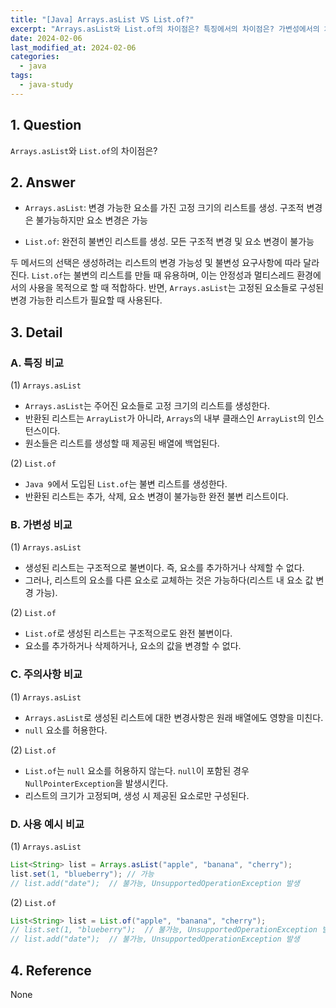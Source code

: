 ```yaml
---
title: "[Java] Arrays.asList VS List.of?"
excerpt: "Arrays.asList와 List.of의 차이점은? 특징에서의 차이점은? 가변성에서의 차이점은? 주의사항에서의 차이점은? 사용 예시에서의 차이점은?"
date: 2024-02-06
last_modified_at: 2024-02-06
categories:
  - java
tags:
  - java-study
---
```


## 1. Question

`Arrays.asList`와 `List.of`의 차이점은?

## 2. Answer

* `Arrays.asList`: 변경 가능한 요소를 가진 고정 크기의 리스트를 생성. 구조적 변경은 불가능하지만 요소 변경은 가능

* `List.of`: 완전히 불변인 리스트를 생성. 모든 구조적 변경 및 요소 변경이 불가능

두 메서드의 선택은 생성하려는 리스트의 변경 가능성 및 불변성 요구사항에 따라 달라진다. `List.of`는 불변의 리스트를 만들 때 유용하며, 이는 안정성과 멀티스레드 환경에서의 사용을 목적으로 할 때 적합하다. 반면, `Arrays.asList`는 고정된 요소들로 구성된 변경 가능한 리스트가 필요할 때 사용된다.

## 3. Detail

### A. 특징 비교

(1) `Arrays.asList`

* `Arrays.asList`는 주어진 요소들로 고정 크기의 리스트를 생성한다.
* 반환된 리스트는 `ArrayList`가 아니라, `Arrays`의 내부 클래스인 `ArrayList`의 인스턴스이다.
* 원소들은 리스트를 생성할 때 제공된 배열에 백업된다.

(2) `List.of`

* `Java 9`에서 도입된 `List.of`는 불변 리스트를 생성한다.
* 반환된 리스트는 추가, 삭제, 요소 변경이 불가능한 완전 불변 리스트이다.

### B. 가변성 비교

(1) `Arrays.asList`

* 생성된 리스트는 구조적으로 불변이다. 즉, 요소를 추가하거나 삭제할 수 없다.
* 그러나, 리스트의 요소를 다른 요소로 교체하는 것은 가능하다(리스트 내 요소 값 변경 가능).

(2) `List.of`

* `List.of`로 생성된 리스트는 구조적으로도 완전 불변이다.
* 요소를 추가하거나 삭제하거나, 요소의 값을 변경할 수 없다.

### C. 주의사항 비교

(1) `Arrays.asList`

* `Arrays.asList`로 생성된 리스트에 대한 변경사항은 원래 배열에도 영향을 미친다.
* `null` 요소를 허용한다.

(2) `List.of`

* `List.of`는 `null` 요소를 허용하지 않는다. `null`이 포함된 경우 `NullPointerException`을 발생시킨다.
* 리스트의 크기가 고정되며, 생성 시 제공된 요소로만 구성된다.

### D. 사용 예시 비교

(1) `Arrays.asList`

```java
List<String> list = Arrays.asList("apple", "banana", "cherry");
list.set(1, "blueberry"); // 가능
// list.add("date");  // 불가능, UnsupportedOperationException 발생
```

(2) `List.of`

```java
List<String> list = List.of("apple", "banana", "cherry");
// list.set(1, "blueberry");  // 불가능, UnsupportedOperationException 발생
// list.add("date");  // 불가능, UnsupportedOperationException 발생
```

## 4. Reference

None